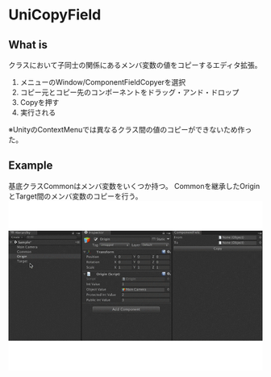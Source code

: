 # UniCopyField

## What is
クラスにおいて子同士の関係にあるメンバ変数の値をコピーするエディタ拡張。
1. メニューのWindow/ComponentFieldCopyerを選択
2. コピー元とコピー先のコンポーネントをドラッグ・アンド・ドロップ
3. Copyを押す
4. 実行される

※UnityのContextMenuでは異なるクラス間の値のコピーができないため作った。

## Example
基底クラスCommonはメンバ変数をいくつか持つ。
Commonを継承したOriginとTarget間のメンバ変数のコピーを行う。
![result](https://github.com/tetsujp84/UniCopyField/blob/add-gif/copygif.gif)

